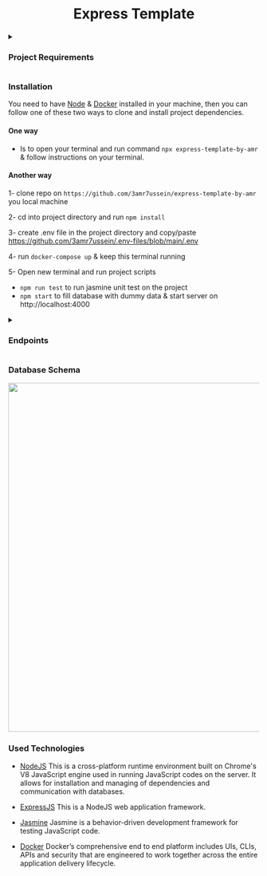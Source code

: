 <div float="left" align="middle">

# Express Template

####

</div>

<details ><summary> 
 
 ### Project Requirements 
 </summary>
 
This is an node Express template Project that is pre configured with the following tools : node-express, typescript, prettier, eslint and jasmine
</details>

### Installation

You need to have [Node](https://nodejs.org/) & [Docker](https://www.docker.com/) installed in your machine, then you can follow one of these two ways to clone and install project dependencies.

#### One way

- Is to open your terminal and run command `npx express-template-by-amr` & follow instructions on your terminal.

#### Another way

1- clone repo on `https://github.com/3amr7ussein/express-template-by-amr` you local machine

2- cd into project directory and run `npm install`

3- create .env file in the project directory and copy/paste https://github.com/3amr7ussein/.env-files/blob/main/.env

4- run `docker-compose up` & keep this terminal running

5- Open new terminal and run project scripts

- `npm run test` to run jasmine unit test on the project
- `npm start` to fill database with dummy data & start server on http://localhost:4000

<details >
<summary> 
 
 ### Endpoints

 </summary>
 
 
#### Main Route

| HTTP Verbs | Endpoints | Action            |
| ---------- | --------- | ----------------- |
| GET        | /signup   | Sign Up [Page]    |
| POST       | /signup   | Create New User   |
| GET        | /signin   | Sign In [Page]    |
| POST       | /signin   | Authenticate user |
| GET        | /signout  | Remove user token |

#### `users/` Route

| HTTP Verbs | Endpoints     | Action                                               |
| ---------- | ------------- | ---------------------------------------------------- |
| GET        | /             | Users Table [Require Authentication]                 |
| GET        | /current-user | current logined user [Require Authentication]        |
| GET        | /search       | Search User By ID [Page] [Require Authentication]    |
| POST       | /:id          | Get data of user with `:id` [Require Authentication] |

#### `products/` Route

| HTTP Verbs | Endpoints           | Action                                       |
| ---------- | ------------------- | -------------------------------------------- |
| GET        | /                   | Products Table [Require Authentication]      |
| GET        | /top                | top 5 popular products                       |
| GET        | /create             | New product [Page] [Require Authentication]  |
| POST       | /create             | Add new product row [Require Authentication] |
| GET        | /search             | Search Products [Page]                       |
| GET        | /:id                | Search Product By `:id`                      |
| GET        | /category           | Find product by category [Page]              |
| GET        | /category/:category | Search Products by `:category`               |

#### `orders/` Route

| HTTP Verbs | Endpoints          | Action                                                        |
| ---------- | ------------------ | ------------------------------------------------------------- |
| GET        | /                  | Orders Table [Page]                                           |
| GET        | /create            | New Order [Page]                                              |
| POST       | /create            | Add New Order Row                                             |
| GET        | /addItem           | New Order Item [Page]                                         |
| POST       | /addItem           | Add New Order Item                                            |
| GET        | /current           | User Active Order [Page] [Require Authentication]             |
| GET        | /current/:userId   | Get User Active Order by `userId` [Require Authentication]    |
| GET        | /completed         | User Completed Order [Page] [Require Authentication]          |
| GET        | /completed/:userId | Get User Completed Order by `userId` [Require Authentication] |

</details>

### Database Schema

<img src="https://user-images.githubusercontent.com/34787413/210238932-bbdf2670-611a-48ef-87b8-2f4a01325e7f.png" width="700"/>

### Used Technologies

- [NodeJS](https://nodejs.org/) This is a cross-platform runtime environment built on Chrome's V8 JavaScript engine used in running JavaScript codes on the server. It allows for installation and managing of dependencies and communication with databases.

- [ExpressJS](https://www.expresjs.org/) This is a NodeJS web application framework.

- [Jasmine](https://jasmine.github.io/) Jasmine is a behavior-driven development framework for testing JavaScript code.

- [Docker](https://www.docker.com/) Docker’s comprehensive end to end platform includes UIs, CLIs, APIs and security that are engineered to work together across the entire application delivery lifecycle.
